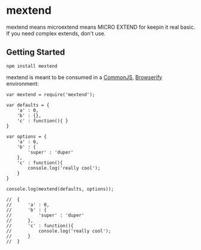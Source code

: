 # mextend

mextend means microextend means MICRO EXTEND for keepin it real basic. If you need complex extends, don't use.

## Getting Started

	npm install mextend

mextend is meant to be consumed in a [CommonJS](http://www.commonjs.org/), [Browserify](http://browserify.org/) environment:
	
	var mextend = require('mextend');
	
	var defaults = {
		'a' : 0,
		'b' : {},
		'c' : function(){ }
	}

	var options = {
		'a' : 0,
		'b' : {
			'super' : 'duper'
		},
		'c' : function(){ 
			console.log('really cool');
		}
	}
	
	console.log(mextend(defaults, options));

	//	{
	//		'a' : 0,
	//		'b' : {
	//			'super' : 'duper'
	//		},
	//		'c' : function(){ 
	//			console.log('really cool');
	//		}
	//	}